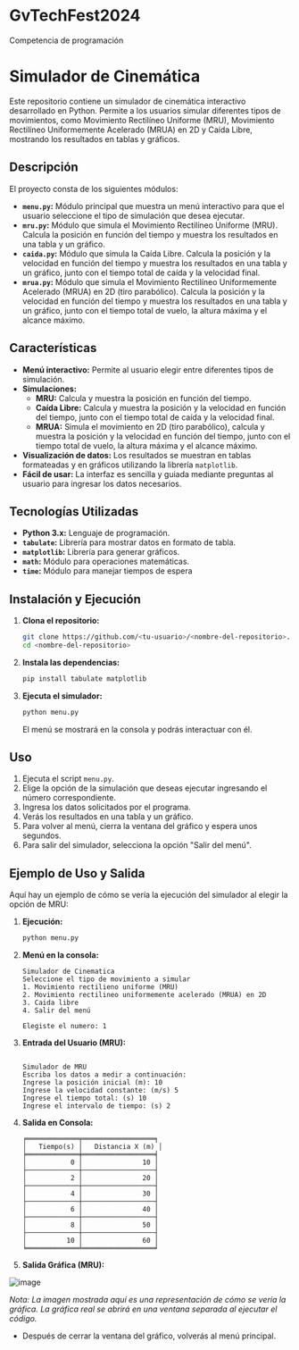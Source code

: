 # GvTechFest2024
Competencia de programación
# Simulador de Cinemática

Este repositorio contiene un simulador de cinemática interactivo desarrollado en Python. Permite a los usuarios simular diferentes tipos de movimientos, como Movimiento Rectilíneo Uniforme (MRU), Movimiento Rectilíneo Uniformemente Acelerado (MRUA) en 2D y Caída Libre, mostrando los resultados en tablas y gráficos.

## Descripción

El proyecto consta de los siguientes módulos:

*   **`menu.py`:** Módulo principal que muestra un menú interactivo para que el usuario seleccione el tipo de simulación que desea ejecutar.
*   **`mru.py`:** Módulo que simula el Movimiento Rectilíneo Uniforme (MRU). Calcula la posición en función del tiempo y muestra los resultados en una tabla y un gráfico.
*   **`caida.py`:** Módulo que simula la Caída Libre. Calcula la posición y la velocidad en función del tiempo y muestra los resultados en una tabla y un gráfico, junto con el tiempo total de caída y la velocidad final.
*   **`mrua.py`:** Módulo que simula el Movimiento Rectilíneo Uniformemente Acelerado (MRUA) en 2D (tiro parabólico). Calcula la posición y la velocidad en función del tiempo y muestra los resultados en una tabla y un gráfico, junto con el tiempo total de vuelo, la altura máxima y el alcance máximo.

## Características

*   **Menú interactivo:** Permite al usuario elegir entre diferentes tipos de simulación.
*   **Simulaciones:**
    *   **MRU:** Calcula y muestra la posición en función del tiempo.
    *   **Caída Libre:** Calcula y muestra la posición y la velocidad en función del tiempo, junto con el tiempo total de caída y la velocidad final.
    *   **MRUA:** Simula el movimiento en 2D (tiro parabólico), calcula y muestra la posición y la velocidad en función del tiempo, junto con el tiempo total de vuelo, la altura máxima y el alcance máximo.
*   **Visualización de datos:** Los resultados se muestran en tablas formateadas y en gráficos utilizando la librería `matplotlib`.
*   **Fácil de usar:** La interfaz es sencilla y guiada mediante preguntas al usuario para ingresar los datos necesarios.

## Tecnologías Utilizadas

*   **Python 3.x:** Lenguaje de programación.
*   **`tabulate`:** Librería para mostrar datos en formato de tabla.
*   **`matplotlib`:** Librería para generar gráficos.
*   **`math`:** Módulo para operaciones matemáticas.
*   **`time`:** Módulo para manejar tiempos de espera

## Instalación y Ejecución

1.  **Clona el repositorio:**

    ```bash
    git clone https://github.com/<tu-usuario>/<nombre-del-repositorio>.git
    cd <nombre-del-repositorio>
    ```
2.  **Instala las dependencias:**
    ```bash
    pip install tabulate matplotlib
    ```
3.  **Ejecuta el simulador:**
    ```bash
    python menu.py
    ```
    El menú se mostrará en la consola y podrás interactuar con él.

## Uso

1.  Ejecuta el script `menu.py`.
2.  Elige la opción de la simulación que deseas ejecutar ingresando el número correspondiente.
3.  Ingresa los datos solicitados por el programa.
4.  Verás los resultados en una tabla y un gráfico.
5.  Para volver al menú, cierra la ventana del gráfico y espera unos segundos.
6.  Para salir del simulador, selecciona la opción "Salir del menú".

   ## Ejemplo de Uso y Salida

Aquí hay un ejemplo de cómo se vería la ejecución del simulador al elegir la opción de MRU:

1.  **Ejecución:**
    ```bash
    python menu.py
    ```

2.  **Menú en la consola:**
    ```
    Simulador de Cinematica
    Seleccione el tipo de movimiento a simular
    1. Movimiento rectilieno uniforme (MRU)
    2. Movimiento rectilineo uniformemente acelerado (MRUA) en 2D
    3. Caida libre
    4. Salir del menú
    
    Elegiste el numero: 1
    ```
3.  **Entrada del Usuario (MRU):**
    ```
    
    Simulador de MRU
    Escriba los datos a medir a continuación:
    Ingrese la posición inicial (m): 10
    Ingrese la velocidad constante: (m/s) 5
    Ingrese el tiempo total: (s) 10
    Ingrese el intervalo de tiempo: (s) 2
    ```
4. **Salida en Consola:**
    ```
    ╒═════════════╤══════════════════╕
    │   Tiempo(s) │   Distancia X (m) │
    ╞═════════════╪══════════════════╡
    │           0 │               10 │
    ├─────────────┼──────────────────┤
    │           2 │               20 │
    ├─────────────┼──────────────────┤
    │           4 │               30 │
    ├─────────────┼──────────────────┤
    │           6 │               40 │
    ├─────────────┼──────────────────┤
    │           8 │               50 │
    ├─────────────┼──────────────────┤
    │          10 │               60 │
    ╘═════════════╧══════════════════╛
    ```
5. **Salida Gráfica (MRU):**

  ![image](https://github.com/user-attachments/assets/3618371c-1c93-49ed-bb51-26d2232c9130)

  *Nota: La imagen mostrada aquí es una representación de cómo se vería la gráfica. La gráfica real se abrirá en una ventana separada al ejecutar el código.*
   *   Después de cerrar la ventana del gráfico, volverás al menú principal.
